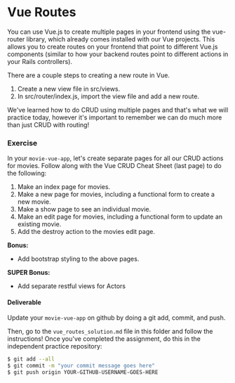 # Vue Routes

You can use Vue.js to create multiple pages in your frontend using the vue-router library, which already comes installed with our Vue projects. This allows you to create routes on your frontend that point to different Vue.js components (similar to how your backend routes point to different actions in your Rails controllers). 

There are a couple steps to creating a new route in Vue. 

1. Create a new view file in src/views.
2. In src/router/index.js, import the view file and add a new route.

We've learned how to do CRUD using multiple pages and that's what we will practice today, however it's important to remember we can do much more than just CRUD with routing! 


### Exercise

In your `movie-vue-app`, let's create separate pages for all our CRUD actions for movies. Follow along with the Vue CRUD Cheat Sheet (last page) to do the following:

1. Make an index page for movies.
2. Make a new page for movies, including a functional form to create a new movie.
3. Make a show page to see an individual movie.
4. Make an edit page for movies, including a functional form to update an existing movie.
5. Add the destroy action to the movies edit page.

**Bonus:**

- Add bootstrap styling to the above pages.

**SUPER Bonus:**

- Add separate restful views for Actors

#### Deliverable
Update your `movie-vue-app` on github by doing a git add, commit, and push.

Then, go to the `vue_routes_solution.md` file in this folder and follow the instructions! Once you've completed the assignment, do this in the independent practice repository:

```bash
$ git add --all
$ git commit -m "your commit message goes here"
$ git push origin YOUR-GITHUB-USERNAME-GOES-HERE
```
